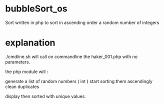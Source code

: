 # bubbleSort_os
Sort written in php to sort in ascending order a random number of integers

# explanation

./cmdline.sh will call on commandline the haker_001.php with no parameters.

the php module will :

  generate a list of random numbers ( int )
  start sorting them ascendingly 
  clean duplicates
  
  display then sorted with unique values.
  
